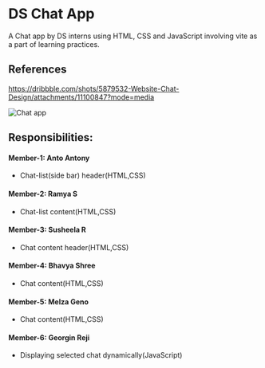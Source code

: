 # DS Chat App
A Chat app by DS interns using HTML, CSS and JavaScript involving vite as a part of learning practices. 

## References 
https://dribbble.com/shots/5879532-Website-Chat-Design/attachments/11100847?mode=media

![Chat app](https://dribbble.com/shots/5879532-Website-Chat-Design/attachments/11100847?mode=media)

## Responsibilities:

#### Member-1: Anto Antony
* Chat-list(side bar) header(HTML,CSS)
#### Member-2: Ramya S
* Chat-list content(HTML,CSS)
#### Member-3: Susheela R
* Chat content header(HTML,CSS)
#### Member-4: Bhavya Shree
* Chat content(HTML,CSS)
#### Member-5: Melza Geno
* Chat content(HTML,CSS)
#### Member-6: Georgin Reji
* Displaying selected chat dynamically(JavaScript)